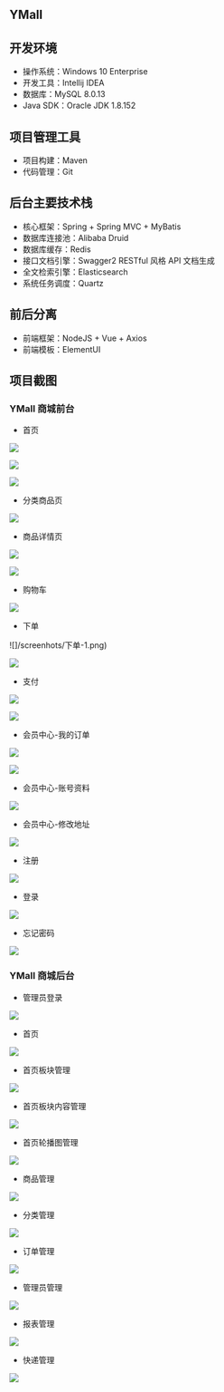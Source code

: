 ## YMall

## 开发环境

- 操作系统：Windows 10 Enterprise
- 开发工具：Intellij IDEA
- 数据库：MySQL 8.0.13
- Java SDK：Oracle JDK 1.8.152

## 项目管理工具

- 项目构建：Maven
- 代码管理：Git

## 后台主要技术栈

- 核心框架：Spring + Spring MVC + MyBatis
- 数据库连接池：Alibaba Druid
- 数据库缓存：Redis
- 接口文档引擎：Swagger2 RESTful 风格 API 文档生成
- 全文检索引擎：Elasticsearch
- 系统任务调度：Quartz

## 前后分离

- 前端框架：NodeJS + Vue + Axios
- 前端模板：ElementUI

## 项目截图

### YMall 商城前台

- 首页

![](/screenhots/首页.png)

![](/screenhots/首页-1.png)

![](/screenhots/首页-2.png)

- 分类商品页

![](/screenhots/分类商品页.png)

- 商品详情页

![](/screenhots/商品详情页-1.png)

![](/screenhots/商品详情页-2.png)

- 购物车

![](/screenhots/购物车.png)

- 下单

![]/screenhots/下单-1.png)

![](/screenhots/下单-2.png)

- 支付

![](/screenhots/支付-1.png)

![](/screenhots/支付-2.png)

- 会员中心-我的订单

![](/screenhots/会员中心-1.png)

![](/screenhots/会员中心-1-1.png)

- 会员中心-账号资料

![](/screenhots/会员中心-2.png)

- 会员中心-修改地址

![](/screenhots/会员中心-3.png)

- 注册

![](/screenhots/注册.png)

- 登录

![](/screenhots/登录.png)

- 忘记密码

![](/screenhots/忘记密码.png)



### YMall 商城后台

- 管理员登录

![](/screenhots/后台登录.png)

- 首页

![](/screenhots/后台首页.png)

- 首页板块管理

![](/screenhots\后台-板块管理.png)

- 首页板块内容管理

![](/screenhots/后台-板块内容管理.png)

- 首页轮播图管理

![](/screenhots/后台-轮播图管理.png)

- 商品管理

![](/screenhots/后台-商品管理.png)

- 分类管理

![](/screenhots/后台-分类管理.png)

- 订单管理

![](/screenhots/后台-订单管理.png)

- 管理员管理

![](/screenhots/后台-管理员管理.png)

- 报表管理

![](/screenhots/后台-报表管理.png)

- 快递管理

![](/screenhots/后台-快递管理.png)

